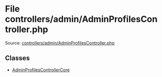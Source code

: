 File controllers/admin/AdminProfilesController.php
=========

Source: [controllers/admin/AdminProfilesController.php](https://github.com/PrestaShop/PrestaShop/blob/1.6.0.8/controllers/admin/AdminProfilesController.php)


Classes
-------

* [AdminProfilesControllerCore](class.AdminProfilesControllerCore.md)


